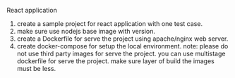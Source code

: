 React application
1) create a sample project for react application with one test case.
2) make sure use nodejs base image with version.
3) create a Dockerfile for serve the project using apache/nginx web server.
4) create docker-compose for setup the local environment.
note:
please do not use third party images for serve the project.
you can use multistage dockerfile for serve the project.
make sure layer of build the images must be less.